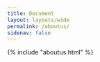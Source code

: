 ```yaml
---
title: Document
layout: layouts/wide
permalink: /aboutus/
sidenav: false
---
```


{% include "aboutus.html" %}